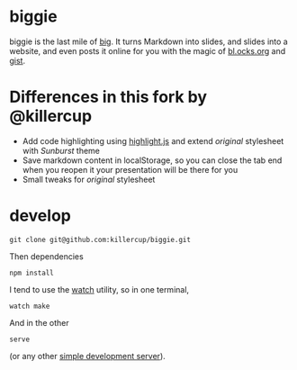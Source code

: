 biggie
======

biggie is the last mile of [big](https://github.com/tmcw/big). It turns Markdown into slides,
and slides into a website, and even posts it online for you with the magic of
[bl.ocks.org](http://bl.ocks.org/) and [gist](http://gist.github.com).

Differences in this fork by @killercup
======================================

- Add code highlighting using [highlight.js](http://softwaremaniacs.org/soft/highlight/en/) and extend *original* stylesheet with *Sunburst* theme
- Save markdown content in localStorage, so you can close the tab end when you reopen it your presentation will be there for you
- Small tweaks for *original* stylesheet

develop
=======

    git clone git@github.com:killercup/biggie.git

Then dependencies

    npm install

I tend to use the [watch](http://linux.about.com/library/cmd/blcmdl1_watch.htm)
utility, so in one terminal,

    watch make

And in the other

    serve

(or any other [simple development server](https://gist.github.com/tmcw/4989751)).
